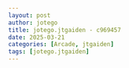 ```yaml
---
layout: post
author: jotego
title: jotego.jtgaiden - c969457
date: 2025-03-21
categories: [Arcade, jtgaiden]
tags: [jotego.jtgaiden]
---
```


